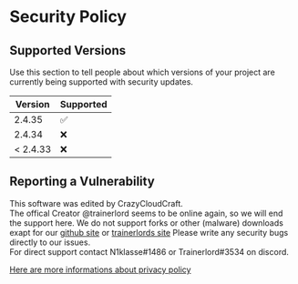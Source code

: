 # Security Policy

## Supported Versions

Use this section to tell people about which versions of your project are
currently being supported with security updates.

| Version | Supported          |
| ------- | ------------------ |
| 2.4.35   | :white_check_mark: |
| 2.4.34   | :x:                |
| < 2.4.33   | :x:                |

## Reporting a Vulnerability

This software was edited by CrazyCloudCraft.  
The offical Creator @trainerlord seems to be online again, so we will end the support here.
We do not support forks or other (malware) downloads exapt for our [github site](https://github.com/CrazyCloudCraft/worldsystem-depecated/) or [trainerlords site](https://github.com/trainerlord/WorldSystem)
Please write any security bugs directly to our issues.  
For direct support contact N1klasse#1486 or Trainerlord#3534 on discord.  
  
[Here are more informations about privacy policy](https://crazycloudcraft.de/en/privacypolicy/)  
